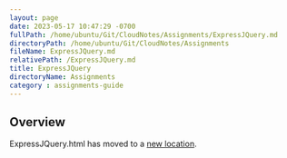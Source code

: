 ```yaml
---
layout: page
date: 2023-05-17 10:47:29 -0700
fullPath: /home/ubuntu/Git/CloudNotes/Assignments/ExpressJQuery.md
directoryPath: /home/ubuntu/Git/CloudNotes/Assignments
fileName: ExpressJQuery.md
relativePath: /ExpressJQuery.md
title: ExpressJQuery
directoryName: Assignments
category : assignments-guide
---
```


## Overview

ExpressJQuery.html has moved to a [new location](/express-guide/ExpressJQuery.html).
